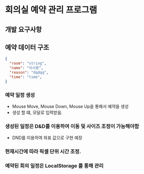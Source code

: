 # 회의실 예약 관리 프로그램

## 개발 요구사항

## 예약 데이터 구조

```json
{
  "room": "string",
  "name": "이시용",
  "reason": "dqdqq",
  "time": "time",
}

```



### 예약 일정 생성
* Mouse Move, Mouse Down, Mouse Up을 통해서 예약을 생성
* 생성 할 떄, 모달로 입력받음.

### 생성된 일정은 D&D를 이용하여 이동 및 사이즈 조정이 가능해야함
* DND를 이용하여 좌표 값으로 구현  예장

### 현재시간에 따라 픽셀 단위 시간 조정.

### 예약된 회의 일정은 LocalStorage 를 통해 관리